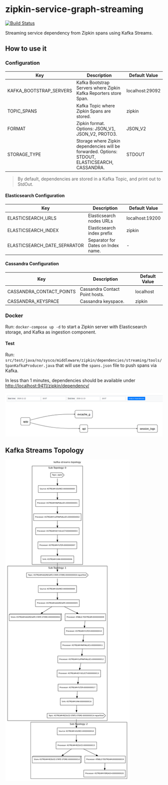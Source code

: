 # zipkin-service-graph-streaming

[![Build Status](https://www.travis-ci.org/sysco-middleware/zipkin-dependencies-streaming.svg?branch=master)](https://www.travis-ci.org/sysco-middleware/zipkin-dependencies-streaming)

Streaming service dependency from Zipkin spans using Kafka Streams.

## How to use it

### Configuration

| Key                     | Description                                                                                     | Default Value     |
|-------------------------|-------------------------------------------------------------------------------------------------|-------------------|
| KAFKA_BOOTSTRAP_SERVERS | Kafka Bootstrap Servers where Zipkin Kafka Reporters store Span.                                | localhost:29092   |
| TOPIC_SPANS             | Kafka Topic where Zipkin Spans are stored.                                                      | zipkin            |
| FORMAT                  | Zipkin format. Options: JSON_V1, JSON_V2, PROTO3.                                               | JSON_V2           |
| STORAGE_TYPE            | Storage where Zipkin dependencies will be forwarded. Options: STDOUT, ELASTICSEARCH, CASSANDRA. | STDOUT            |

> By default, dependencies are stored in a Kafka Topic, and print out to StdOut.

#### Elasticsearch Configuration

| Key                           | Description                         | Default Value   |
|-------------------------------|-------------------------------------|-----------------|
| ELASTICSEARCH_URLS            | Elasticsearch nodes URLs            | localhost:19200 |
| ELASTICSEARCH_INDEX           | Elasticsearch index prefix          | zipkin          |
| ELASTICSEARCH_DATE_SEPARATOR  | Separator for Dates on Index name.  | -               |

#### Cassandra Configuration

| Key                       | Description                     | Default Value |
|---------------------------|---------------------------------|---------------|
| CASSANDRA_CONTACT_POINTS  | Cassandra Contact Point hosts.  | localhost     |
| CASSANDRA_KEYSPACE        | Cassandra keyspace.             | zipkin        |

### Docker

Run: `docker-compose up -d` to start a Zipkin server with Elasticsearch storage, and Kafka as ingestion component.

#### Test

Run: `src/test/java/no/sysco/middleware/zipkin/dependencies/streaming/tools/SpanKafkaProducer.java` that will use the `spans.json` file to push spans via Kafka.

In less than 1 minutes, dependencies should be available under  <http://localhost:9411/zipkin/dependency/>

![](./docs/dependencies.png) 

## Kafka Streams Topology

![](./docs/topology.png)